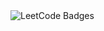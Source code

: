 <img src="https://leetcode-badge-showcase.vercel.app/api?username=why_akshat" alt="LeetCode Badges"/>
